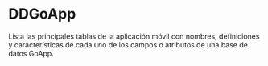 # DDGoApp
Lista las principales tablas de la aplicación móvil con nombres, definiciones y características de cada uno de los campos o atributos de una base de datos GoApp.
